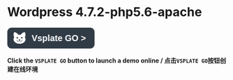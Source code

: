 # Wordpress 4.7.2-php5.6-apache

<a href="https://www.vsplate.com/?docker-compose=https://github.com/vsplate/dcenvs/wordpress/4.7.2-php5.6-apache"><img alt="VSPLATE GO" src="https://raw.githubusercontent.com/vsplate/images/master/vsgo_btn.png" width="200px"></a>

**Click the `VSPLATE GO` button to launch a demo online / 点击`VSPLATE GO`按钮创建在线环境**